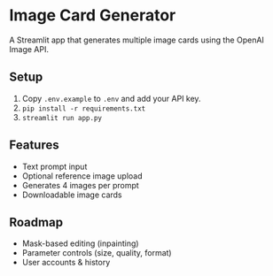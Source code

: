 # Image Card Generator

A Streamlit app that generates multiple image cards using the OpenAI Image API.

## Setup
1. Copy `.env.example` to `.env` and add your API key.
2. `pip install -r requirements.txt`
3. `streamlit run app.py`

## Features
- Text prompt input
- Optional reference image upload
- Generates 4 images per prompt
- Downloadable image cards

## Roadmap
- Mask-based editing (inpainting)
- Parameter controls (size, quality, format)
- User accounts & history
